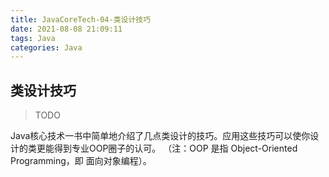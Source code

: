 ```yaml
---
title: JavaCoreTech-04-类设计技巧
date: 2021-08-08 21:09:11
tags: Java
categories: Java
---
```


类设计技巧
------------

> TODO

Java核心技术一书中简单地介绍了几点类设计的技巧。应用这些技巧可以使你设计的类更能得到专业OOP圈子的认可。
（注：OOP 是指 Object-Oriented Programming，即 面向对象编程）。

